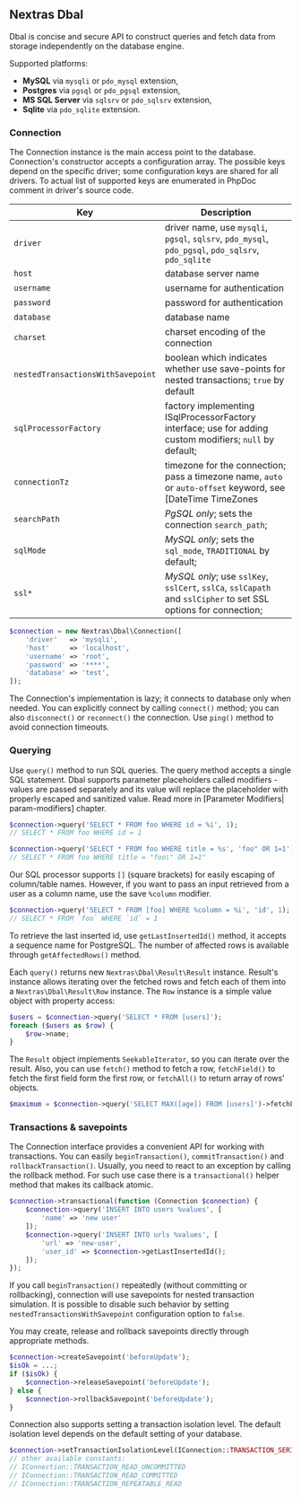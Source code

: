 ## Nextras Dbal

Dbal is concise and secure API to construct queries and fetch data from storage independently on the database engine.

Supported platforms:

- **MySQL** via `mysqli` or `pdo_mysql` extension,
- **Postgres** via `pgsql` or `pdo_pgsql` extension,
- **MS SQL Server** via `sqlsrv` or `pdo_sqlsrv` extension,
- **Sqlite** via `pdo_sqlite` extension.

### Connection

The Connection instance is the main access point to the database. Connection's constructor accepts a configuration array. The possible keys depend on the specific driver; some configuration keys are shared for all drivers. To actual list of supported keys are enumerated in PhpDoc comment in driver's source code.

| Key                                    | Description
| ---                                    | ---                |
| `driver`                               | driver name, use `mysqli`, `pgsql`, `sqlsrv`, `pdo_mysql`, `pdo_pgsql`, `pdo_sqlsrv`, `pdo_sqlite`
| `host`                                 | database server name
| `username`                             | username for authentication
| `password`                             | password for authentication
| `database`                             | database name
| `charset`                              | charset encoding of the connection
| `nestedTransactionsWithSavepoint`      | boolean which indicates whether use save-points for nested transactions; `true` by default
| `sqlProcessorFactory`                  | factory implementing ISqlProcessorFactory interface; use for adding custom modifiers; `null` by default;
| `connectionTz`                         | timezone for the connection; pass a timezone name, `auto` or `auto-offset` keyword, see [DateTime TimeZones | datetime] chapter for more info;
| `searchPath`                           | *PgSQL only*; sets the connection `search_path`;
| `sqlMode`                              | *MySQL only*; sets the `sql_mode`, `TRADITIONAL` by default;
| `ssl*`                                 | *MySQL only*; use `sslKey`, `sslCert`, `sslCa`, `sslCapath` and `sslCipher` to set SSL options for connection;

```php
$connection = new Nextras\Dbal\Connection([
	'driver'   => 'mysqli',
	'host'     => 'localhost',
	'username' => 'root',
	'password' => '****',
	'database' => 'test',
]);
```

The Connection's implementation is lazy; it connects to database only when needed. You can explicitly connect by calling `connect()` method; you can also `disconnect()` or `reconnect()` the connection. Use `ping()` method to avoid connection timeouts.

### Querying

Use `query()` method to run SQL queries. The query method accepts a single SQL statement. Dbal supports parameter placeholders called modifiers - values are passed separately and its value will replace the placeholder with properly escaped and sanitized value. Read more in [Parameter Modifiers| param-modifiers] chapter.

```php
$connection->query('SELECT * FROM foo WHERE id = %i', 1);
// SELECT * FROM foo WHERE id = 1

$connection->query('SELECT * FROM foo WHERE title = %s', 'foo" OR 1=1');
// SELECT * FROM foo WHERE title = "foo\" OR 1=1"
```

Our SQL processor supports `[]` (square brackets) for easily escaping of column/table names. However, if you want to pass an input retrieved from a user as a column name, use the save `%column` modifier.

```php
$connection->query('SELECT * FROM [foo] WHERE %column = %i', 'id', 1);
// SELECT * FROM `foo` WHERE `id` = 1
```

To retrieve the last inserted id, use `getLastInsertedId()` method, it accepts a sequence name for PostgreSQL. The number of affected rows is available through `getAffectedRows()` method.

Each `query()` returns new `Nextras\Dbal\Result\Result` instance. Result's instance allows iterating over the fetched rows and fetch each of them into a `Nextras\Dbal\Result\Row` instance. The `Row` instance is a simple value object with property access:

```php
$users = $connection->query('SELECT * FROM [users]');
foreach ($users as $row) {
	$row->name;
}
```

The `Result` object implements `SeekableIterator`, so you can iterate over the result. Also, you can use `fetch()` method to fetch a row, `fetchField()` to fetch the first field form the first row, or `fetchAll()` to return array of rows' objects.

```php
$maximum = $connection->query('SELECT MAX([age]) FROM [users]')->fetchField();
```

### Transactions & savepoints

The Connection interface provides a convenient API for working with transactions. You can easily `beginTransaction()`, `commitTransaction()` and `rollbackTransaction()`. Usually, you need to react to an exception by calling the rollback method. For such use case there is a `transactional()` helper method that makes its callback atomic.

```php
$connection->transactional(function (Connection $connection) {
	$connection->query('INSERT INTO users %values', [
		'name' => 'new user'
	]);
	$connection->query('INSERT INTO urls %values', [
		'url' => 'new-user',
		'user_id' => $connection->getLastInsertedId();
	]);
});
```

If you call `beginTransaction()` repeatedly (without committing or rollbacking), connection will use savepoints for nested transaction simulation. It is possible to disable such behavior by setting `nestedTransactionsWithSavepoint` configuration option to `false`.

You may create, release and rollback savepoints directly through appropriate methods.

```php
$connection->createSavepoint('beforeUpdate');
$isOk = ...;
if ($isOk) {
	$connection->releaseSavepoint('beforeUpdate');
} else {
	$connection->rollbackSavepoint('beforeUpdate');
}
```

Connection also supports setting a transaction isolation level. The default isolation level depends on the default setting of your database.

```php
$connection->setTransactionIsolationLevel(IConnection::TRANSACTION_SERIALIZABLE);
// other available constants:
// IConnection::TRANSACTION_READ_UNCOMMITTED
// IConnection::TRANSACTION_READ_COMMITTED
// IConnection::TRANSACTION_REPEATABLE_READ
```
